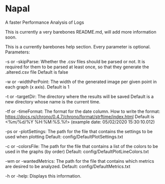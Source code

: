 # Napal
A faster Performance Analysis of Logs

This is currently a very barebones README.md, will add more information soon.


This is a currently barebones help section. Every parameter is optional.
Parameters:

-s or -skipParse:
    Whether the .csv files should be parsed or not. It is required for them to be parsed at least once, so that
    they generate the .altered.csv file
    Default is false

-w or -widthPerPoint:
    The width of the generated image per given point in each graph (x axis).
    Default is 1

-t or -targetDir:
    The directory where the results will be saved
    Default is a new directory whose name is the current time.

-tf or -timeFormat:
    The format for the date column. How to write the format: https://docs.rs/chrono/0.4.7/chrono/format/strftime/index.html
    Default is <%m/%d/%Y %H:%M:%S.%f> (example date: 05/02/2020 15:30:10.012)

-ps or -plotSettings:
    The path for the file that contains the settings to be used when plotting
    Default: config/DefaultPlotSettings.txt

-c or -colorsFile:
    The path for the file that contains a list of the colors to be used in the graphs (by order)
    Default: config/DefaultPlotLineColors.txt

-wm or -wantedMetrics:
    The path for the file that contains which metrics are desired to be analyzed.
    Default: config/DefaultMetrics.txt

-h or -help:
    Displays this information.